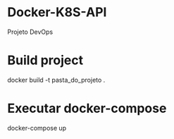 # Docker-K8S-API
Projeto DevOps


# Build project 
docker build -t pasta_do_projeto .


# Executar docker-compose
docker-compose up